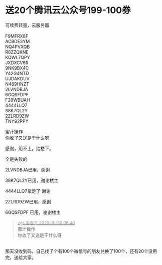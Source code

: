 # 送20个腾讯云公众号199-100券


可续费轻量，云服务器<br />
<br />
F9MFRX8F<br />
ACBDE3YM<br />
NQ4PVXQB<br />
R8ZZQKNE<br />
KQWL7QPY<br />
JXDXCV6R<br />
9NK9BX4C<br />
Y42G4NTD<br />
UJDAKDUV<br />
N489HNZT<br />
2LVNDBJA<br />
6GQSFDPF<br />
F28WBUAH<br />
4444LLQ7<br />
38K7QL2Y<br />
2ZLRD9ZW<br />
TNY92PPY<br />


蜜汁操作<br />
你收了又送是干什么呀<br />


感谢，用不上。给楼下。

全是失败的<br />


2LVNDBJA已用，感谢

38K7QL2Y已用，谢谢楼主

4444LLQ7拿走了 谢谢<img src="static/image/smiley/default/lol.gif" smilieid="12" border="0" alt="" />

2ZLRD9ZW已用，感谢

6GQSFDPF 已用，谢谢楼主

<div class="quote"><blockquote><font size="2"><a href="https://www.hostloc.com/forum.php?mod=redirect&amp;goto=findpost&amp;pid=9373387&amp;ptid=760095" target="_blank"><font color="#999999">zgs 发表于 2020-10-30 08:40</font></a></font><br />
蜜汁操作<br />
你收了又送是干什么呀</blockquote></div><br />
那天没收到码，自己找了个有100个微信号的朋友兑换了100个，还有20个没用完，送给大家。

